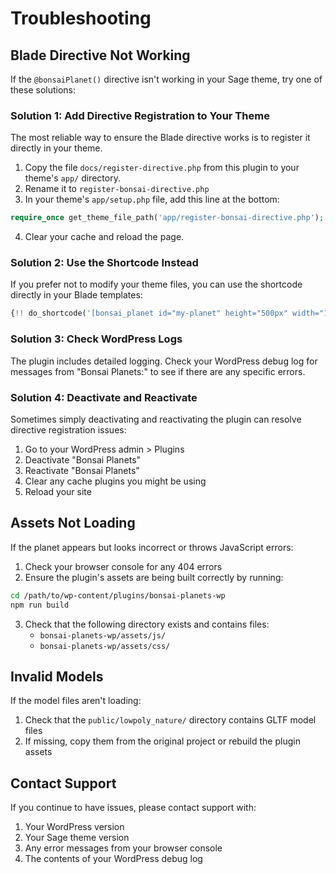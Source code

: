 # Troubleshooting

## Blade Directive Not Working

If the `@bonsaiPlanet()` directive isn't working in your Sage theme, try one of these solutions:

### Solution 1: Add Directive Registration to Your Theme

The most reliable way to ensure the Blade directive works is to register it directly in your theme.

1. Copy the file `docs/register-directive.php` from this plugin to your theme's `app/` directory.
2. Rename it to `register-bonsai-directive.php`
3. In your theme's `app/setup.php` file, add this line at the bottom:

```php
require_once get_theme_file_path('app/register-bonsai-directive.php');
```

4. Clear your cache and reload the page.

### Solution 2: Use the Shortcode Instead

If you prefer not to modify your theme files, you can use the shortcode directly in your Blade templates:

```php
{!! do_shortcode('[bonsai_planet id="my-planet" height="500px" width="100%"]') !!}
```

### Solution 3: Check WordPress Logs

The plugin includes detailed logging. Check your WordPress debug log for messages from "Bonsai Planets:" to see if there are any specific errors.

### Solution 4: Deactivate and Reactivate

Sometimes simply deactivating and reactivating the plugin can resolve directive registration issues:

1. Go to your WordPress admin > Plugins
2. Deactivate "Bonsai Planets"
3. Reactivate "Bonsai Planets"
4. Clear any cache plugins you might be using
5. Reload your site

## Assets Not Loading

If the planet appears but looks incorrect or throws JavaScript errors:

1. Check your browser console for any 404 errors
2. Ensure the plugin's assets are being built correctly by running:

```bash
cd /path/to/wp-content/plugins/bonsai-planets-wp
npm run build
```

3. Check that the following directory exists and contains files:
   - `bonsai-planets-wp/assets/js/`
   - `bonsai-planets-wp/assets/css/`

## Invalid Models

If the model files aren't loading:

1. Check that the `public/lowpoly_nature/` directory contains GLTF model files
2. If missing, copy them from the original project or rebuild the plugin assets

## Contact Support

If you continue to have issues, please contact support with:

1. Your WordPress version
2. Your Sage theme version
3. Any error messages from your browser console
4. The contents of your WordPress debug log 
